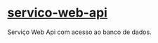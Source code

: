 # <a href="https://gabrielffguimaraes.github.io/servico-tenax-web-app/">servico-web-api</a>
Serviço Web Api com acesso ao banco de dados.
